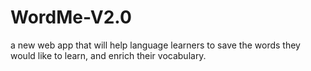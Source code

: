 # WordMe-V2.0
 a new web app that will help language learners to save the words they would like to learn, and enrich their vocabulary.
